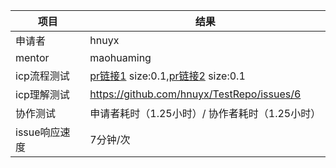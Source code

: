| 项目  | 结果  |
|---|---|
|申请者|hnuyx| 
|mentor|maohuaming| 
| icp流程测试 |[pr链接1](https://github.com/hnuyx/TestRepo/pull/5) size:0.1,[pr链接2](https://github.com/hnuyx/TestRepo/pull/3) size:0.1| 
| icp理解测试 |https://github.com/hnuyx/TestRepo/issues/6|
| 协作测试 |申请者耗时（1.25小时）/ 协作者耗时（1.25小时）|
| issue响应速度 |7分钟/次|
